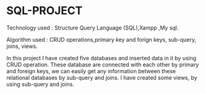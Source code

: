 # SQL-PROJECT
Technology used : Structure Query Language (SQL),Xampp ,My sql.

Algorithm used : CRUD operations,primary key and forign keys, sub-query, joins, views.


In this project I have created five databases and inserted data in it by using CRUD operation. These database are connected with each other by primary and foreign keys, we can easily get any information between these relational databases by sub-query and joins. I have created some views, by using sub-query and joins.
